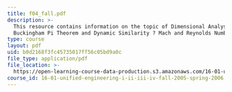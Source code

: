 ```yaml
---
title: f04_fall.pdf
description: >-
  This resource contains information on the topic of Dimensional Analysis ?
  Buckingham Pi Theorem and Dynamic Similarity ? Mach and Reynolds Numbers.
type: course
layout: pdf
uid: b0d2168f3fc45735017ff56c05bd9a0c
file_type: application/pdf
file_location: >-
  https://open-learning-course-data-production.s3.amazonaws.com/16-01-unified-engineering-i-ii-iii-iv-fall-2005-spring-2006/b0d2168f3fc45735017ff56c05bd9a0c_f04_fall.pdf
course_id: 16-01-unified-engineering-i-ii-iii-iv-fall-2005-spring-2006
---
```

